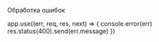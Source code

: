 Обработка ошибок

app.use((err, req, res, next) => {
    console.error(err)
    res.status(400).send(err.message)
})